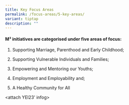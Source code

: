 ```yaml
---
title: Key Focus Areas
permalink: /focus-areas/5-key-areas/
variant: tiptap
description: ""
---
```

<h4>M³&nbsp;initiatives are categorised under five areas of focus:</h4><ol data-tight="true" class="tight"><li><p>Supporting Marriage, Parenthood and Early Childhood;</p></li><li><p>Supporting Vulnerable Individuals and Families;</p></li><li><p>Empowering and Mentoring our Youths;</p></li><li><p>Employment and Employability and;</p></li><li><p>A Healthy Community for All</p></li></ol><p>&lt;attach YEI23' infog&gt;</p>